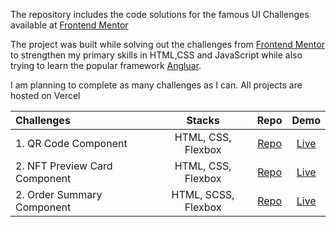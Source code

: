 The repository includes the code solutions for the famous UI Challenges available at  [Frontend Mentor](https://www.frontendmentor.io/challenges)

The project was built while solving out the challenges from [Frontend Mentor](https://www.frontendmentor.io/challenges) to strengthen my primary skills in HTML,CSS and JavaScript while also trying to learn the popular framework [Angluar](https://angular.io/).


I am planning to complete as many challenges as I can. All projects are hosted on Vercel

Challenges                    | Stacks          | Repo | Demo
:---                          |      :---:      | :---:  | :---:
| 1. QR Code Component  |  HTML, CSS, Flexbox  | [Repo](https://github.com/Benjamin-Wall/Frontend-Mentor-Solutions/tree/main/qr-code-component) |[Live](https://frontend-mentor-solutions-blush.vercel.app/)
| 2. NFT Preview Card Component  |  HTML, CSS, Flexbox  | [Repo](https://github.com/Benjamin-Wall/Frontend-Mentor-Solutions/tree/main/nft-preview-card-component) |[Live](https://frontend-mentor-solutions-7e6i.vercel.app/)
| 2. Order Summary Component  |  HTML, SCSS, Flexbox  | [Repo](https://github.com/Benjamin-Wall/Frontend-Mentor-Solutions/tree/main/order-summary-component) |[Live](https://frontend-mentor-solutions-tvrc.vercel.app/)
